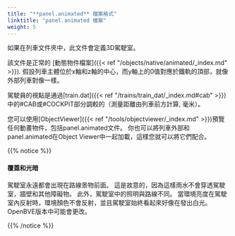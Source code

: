 ```yaml
---
title: "**panel.animated** 檔案格式"
linktitle: "panel.animated 檔案"
weight: 5
---
```


如果在列車文件夾中，此文件會定義3D駕駛室。

該文件是正常的 [動態物件檔案]({{< ref "/objects/native/animated/_index.md" >}}). 假設列車主體位於x軸和z軸的中心，而y軸上的0值對應於鐵軌的頂部，就像外部列車對像一樣。

駕駛員的視點是通過[train.dat]({{< ref "/trains/train_dat/_index.md#cab" >}})中的#CAB或#COCKPIT部分調較的（測量距離由列車前方計算, 毫米）。

您可以使用[ObjectViewer]({{< ref "/tools/objectviewer/_index.md" >}})預覽任何動畫物件，包括panel.animated文件。 你也可以將列車外部和panel.animated在Object Viewer中一起加載，這樣您就可以將它們配合。

{{% notice %}}

#### 覆蓋和光暗

駕駛室永遠都會出現在路線景物前面。 這是故意的，因為這樣雨水不會穿透駕駛室，牆壁和其他障礙物。 此外，駕駛室中的照明與路線不同。 當環境亮度在駕駛室內反射時，環境顏色不會反射，並且駕駛室始終看起來好像在發出白光。OpenBVE版本中可能會更改。

{{% /notice %}}